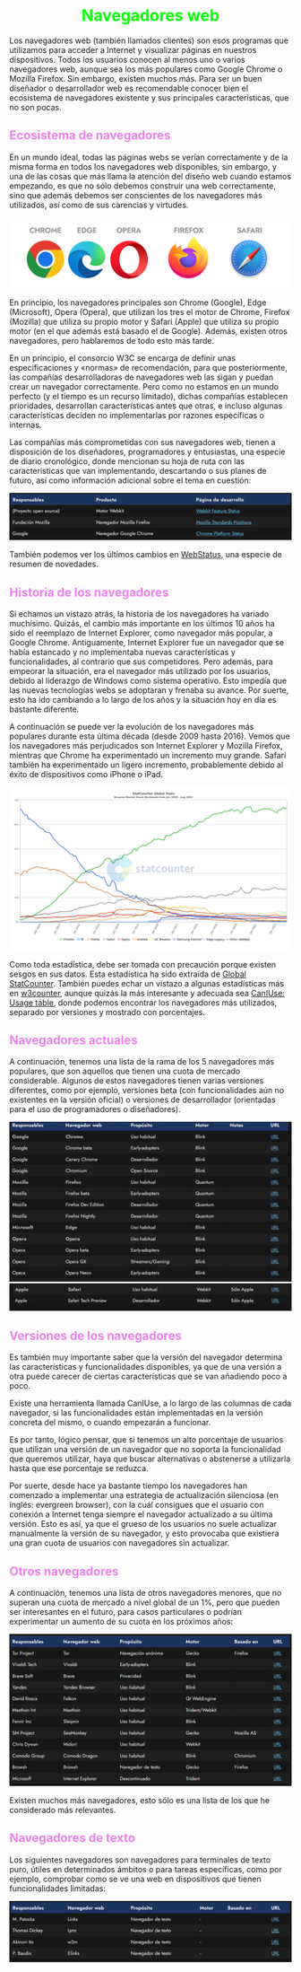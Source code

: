 # <span style="color:lime"><center>Navegadores web</center></span>

Los navegadores web (también llamados clientes) son esos programas que utilizamos para acceder a Internet y visualizar páginas en nuestros dispositivos. Todos los usuarios conocen al menos uno o varios navegadores web, aunque sea los más populares como Google Chrome o Mozilla Firefox. Sin embargo, existen muchos más. Para ser un buen diseñador o desarrollador web es recomendable conocer bien el ecosistema de navegadores existente y sus principales características, que no son pocas.

## <span style="color:violet">Ecosistema de navegadores</span>
En un mundo ideal, todas las páginas webs se verían correctamente y de la misma forma en todos los navegadores web disponibles, sin embargo, y una de las cosas que más llama la atención del diseño web cuando estamos empezando, es que no sólo debemos construir una web correctamente, sino que además debemos ser conscientes de los navegadores más utilizados, así como de sus carencias y virtudes.

![alt text](./imagenes-navegadores-web/main-browsers.png)

En principio, los navegadores principales son Chrome (Google), Edge (Microsoft), Opera (Opera), que utilizan los tres el motor de Chrome, Firefox (Mozilla) que utiliza su propio motor y Safari (Apple) que utiliza su propio motor (en el que además está basado el de Google). Además, existen otros navegadores, pero hablaremos de todo esto más tarde.

En un principio, el consorcio W3C se encarga de definir unas especificaciones y «normas» de recomendación, para que posteriormente, las compañías desarrolladoras de navegadores web las sigan y puedan crear un navegador correctamente. Pero como no estamos en un mundo perfecto (y el tiempo es un recurso limitado), dichas compañías establecen prioridades, desarrollan características antes que otras, e incluso algunas características deciden no implementarlas por razones específicas o internas.

Las compañías más comprometidas con sus navegadores web, tienen a disposición de los diseñadores, programadores y entusiastas, una especie de diario cronológico, donde mencionan su hoja de ruta con las características que van implementando, descartando o sus planes de futuro, así como información adicional sobre el tema en cuestión:

![alt text](./imagenes-navegadores-web/image.png)

También podemos ver los últimos cambios en [WebStatus](https://webstatus.dev/), una especie de resumen de novedades.

## <span style="color:violet">Historia de los navegadores</span>
Si echamos un vistazo atrás, la historia de los navegadores ha variado muchísimo. Quizás, el cambio más importante en los últimos 10 años ha sido el reemplazo de Internet Explorer, como navegador más popular, a Google Chrome. Antiguamente, Internet Explorer fue un navegador que se había estancado y no implementaba nuevas características y funcionalidades, al contrario que sus competidores. Pero además, para empeorar la situación, era el navegador más utilizado por los usuarios, debido al liderazgo de Windows como sistema operativo. Esto impedía que las nuevas tecnologías webs se adoptaran y frenaba su avance. Por suerte, esto ha ido cambiando a lo largo de los años y la situación hoy en día es bastante diferente.

A continuación se puede ver la evolución de los navegadores más populares durante esta última década (desde 2009 hasta 2016). Vemos que los navegadores más perjudicados son Internet Explorer y Mozilla Firefox, mientras que Chrome ha experimentado un incremento muy grande. Safari también ha experimentado un ligero incremento, probablemente debido al éxito de dispositivos como iPhone o iPad.

![alt text](./imagenes-navegadores-web/statcounter-2009-2022.png)

Como toda estadística, debe ser tomada con precaución porque existen sesgos en sus datos. Esta estadística ha sido extraída de [Global StatCounter](https://gs.statcounter.com/). También puedes echar un vistazo a algunas estadísticas más en [w3counter](https://www.w3counter.com/trends), aunque quizás la más interesante y adecuada sea [CanIUse: Usage table](https://caniuse.com/usage-table), donde podemos encontrar los navegadores más utilizados, separado por versiones y mostrado con porcentajes.

## <span style="color:violet">Navegadores actuales</span>
A continuación, tenemos una lista de la rama de los 5 navegadores más populares, que son aquellos que tienen una cuota de mercado considerable. Algunos de estos navegadores tienen varias versiones diferentes, como por ejemplo, versiones beta (con funcionalidades aún no existentes en la versión oficial) o versiones de desarrollador (orientadas para el uso de programadores o diseñadores).

![alt text](./imagenes-navegadores-web/image-1.png)
![alt text](./imagenes-navegadores-web/image-2.png)

## <span style="color:violet">Versiones de los navegadores</span>
Es también muy importante saber que la versión del navegador determina las características y funcionalidades disponibles, ya que de una versión a otra puede carecer de ciertas características que se van añadiendo poco a poco.

Existe una herramienta llamada CanIUse, a lo largo de las columnas de cada navegador, si las funcionalidades están implementadas en la versión concreta del mismo, o cuando empezarán a funcionar.

Es por tanto, lógico pensar, que si tenemos un alto porcentaje de usuarios que utilizan una versión de un navegador que no soporta la funcionalidad que queremos utilizar, haya que buscar alternativas o abstenerse a utilizarla hasta que ese porcentaje se reduzca.

Por suerte, desde hace ya bastante tiempo los navegadores han comenzado a implementar una estrategia de actualización silenciosa (en inglés: evergreen browser), con la cuál consigues que el usuario con conexión a Internet tenga siempre el navegador actualizado a su última versión. Esto es así, ya que el grueso de los usuarios no suele actualizar manualmente la versión de su navegador, y esto provocaba que existiera una gran cuota de usuarios con navegadores sin actualizar.

## <span style="color:violet">Otros navegadores</span>
A continuación, tenemos una lista de otros navegadores menores, que no superan una cuota de mercado a nivel global de un 1%, pero que pueden ser interesantes en el futuro, para casos particulares o podrían experimentar un aumento de su cuota en los próximos años:

![alt text](./imagenes-navegadores-web/image-3.png)

Existen muchos más navegadores, esto sólo es una lista de los que he considerado más relevantes.

## <span style="color:violet">Navegadores de texto</span>
Los siguientes navegadores son navegadores para terminales de texto puro, útiles en determinados ámbitos o para tareas específicas, como por ejemplo, comprobar como se ve una web en dispositivos que tienen funcionalidades limitadas:

![alt text](./imagenes-navegadores-web/image-4.png)